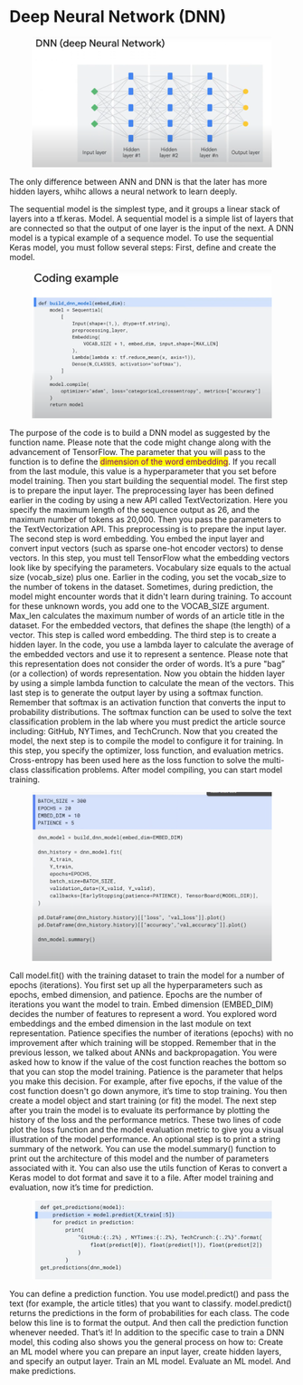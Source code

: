 # Deep Neural Network (DNN)

<figure><img src="../../.gitbook/assets/image.png" alt=""><figcaption></figcaption></figure>

The only difference between ANN and DNN is that the later has more hidden layers, whihc allows a neural network to learn deeply.

The sequential model is the simplest type, and it groups a linear stack of layers into a tf.keras. Model. A sequential model is a simple list of layers that are connected so that the output of one layer is the input of the next. A DNN model is a typical example of a sequence model. To use the sequential Keras model, you must follow several steps: First, define and create the model.

<figure><img src="../../.gitbook/assets/image (1).png" alt=""><figcaption></figcaption></figure>

The purpose of the code is to build a DNN model as suggested by the function name. Please note that the code might change along with the advancement of TensorFlow. The parameter that you will pass to the function is to define the <mark style="color:purple;">dimension of the word embedding</mark>. If you recall from the last module, this value is a hyperparameter that you set before model training. Then you start building the sequential model. The first step is to prepare the input layer. The preprocessing layer has been defined earlier in the coding by using a new API called TextVectorization. Here you specify the maximum length of the sequence output as 26, and the maximum number of tokens as 20,000. Then you pass the parameters to the TextVectorization API. This preprocessing is to prepare the input layer. The second step is word embedding. You embed the input layer and convert input vectors (such as sparse one-hot encoder vectors) to dense vectors. In this step, you must tell TensorFlow what the embedding vectors look like by specifying the parameters. Vocabulary size equals to the actual size (vocab\_size) plus one. Earlier in the coding, you set the vocab\_size to the number of tokens in the dataset. Sometimes, during prediction, the model might encounter words that it didn't learn during training. To account for these unknown words, you add one to the VOCAB\_SIZE argument. Max\_len calculates the maximum number of words of an article title in the dataset. For the embedded vectors, that defines the shape (the length) of a vector. This step is called word embedding. The third step is to create a hidden layer. In the code, you use a lambda layer to calculate the average of the embedded vectors and use it to represent a sentence. Please note that this representation does not consider the order of words. It’s a pure "bag” (or a collection) of words representation. Now you obtain the hidden layer by using a simple lambda function to calculate the mean of the vectors. This last step is to generate the output layer by using a softmax function. Remember that softmax is an activation function that converts the input to probability distributions. The softmax function can be used to solve the text classification problem in the lab where you must predict the article source including: GitHub, NYTimes, and TechCrunch. Now that you created the model, the next step is to compile the model to configure it for training. In this step, you specify the optimizer, loss function, and evaluation metrics. Cross-entropy has been used here as the loss function to solve the multi-class classification problems. After model compiling, you can start model training.&#x20;

<figure><img src="../../.gitbook/assets/image (2).png" alt=""><figcaption></figcaption></figure>

Call model.fit() with the training dataset to train the model for a number of epochs (iterations). You first set up all the hyperparameters such as epochs, embed dimension, and patience. Epochs are the number of iterations you want the model to train. Embed dimension (EMBED\_DIM) decides the number of features to represent a word. You explored word embeddings and the embed dimension in the last module on text representation. Patience specifies the number of iterations (epochs) with no improvement after which training will be stopped. Remember that in the previous lesson, we talked about ANNs and backpropagation. You were asked how to know if the value of the cost function reaches the bottom so that you can stop the model training. Patience is the parameter that helps you make this decision. For example, after five epochs, if the value of the cost function doesn't go down anymore, it’s time to stop training. You then create a model object and start training (or fit) the model. The next step after you train the model is to evaluate its performance by plotting the history of the loss and the performance metrics. These two lines of code plot the loss function and the model evaluation metric to give you a visual illustration of the model performance. An optional step is to print a string summary of the network. You can use the model.summary() function to print out the architecture of this model and the number of parameters associated with it. You can also use the utils function of Keras to convert a Keras model to dot format and save it to a file. After model training and evaluation, now it’s time for prediction.&#x20;

<figure><img src="../../.gitbook/assets/image (3).png" alt=""><figcaption></figcaption></figure>

You can define a prediction function. You use model.predict() and pass the text (for example, the article titles) that you want to classify. model.predict() returns the predictions in the form of probabilities for each class. The code below this line is to format the output. And then call the prediction function whenever needed. That’s it! In addition to the specific case to train a DNN model, this coding also shows you the general process on how to: Create an ML model where you can prepare an input layer, create hidden layers, and specify an output layer. Train an ML model. Evaluate an ML model. And make predictions.
